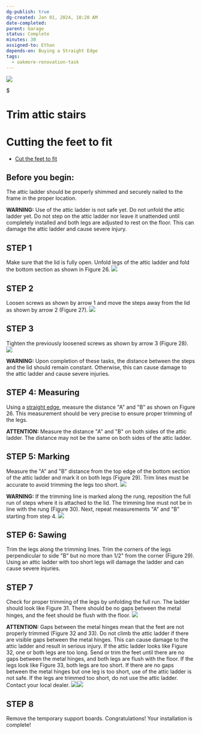 ```yaml
---
dg-publish: true
dg-created: Jan 01, 2024, 10:20 AM
date-completed:
parent: Garage
status: Complete
minutes: 30
assigned-to: Ethan
depends-on: Buying a Straight Edge
tags:
  - oakmore-renovation-task
---
```


![](https://lh3.googleusercontent.com/pw/ABLVV84xoxuXPcc0VH0BvM-Jc5juqtMKxTxIurxhlw9Wapg2AVh_-9Wbxlwnn73-IGezhiwPN46nE7xuM4RsThs-_hIJKoSqKtVWGFuJHw_o6V36zIKfMU7BuzFWoV-UMGJWERMLOCrXs_2LGyU-AiTEigPObg=w700-h1245-s-no-gm?authuser=0)


<div class="transclusion internal-embed is-loaded"><div class="markdown-embed">

$<div class="markdown-embed-title">

# Trim attic stairs

</div>


# Cutting the feet to fit

- [Cut the feet to fit](https://www.tiktok.com/@mordecaithebuilder/video/7268366482306878766?q=Install%20Attic%20Stairs&t=1703651263475)

## Before you begin:

The attic ladder should be properly shimmed and securely nailed to the frame in the proper location.

**WARNING:** Use of the attic ladder is not safe yet. Do not unfold the attic ladder yet. Do not step on the attic ladder nor leave it unattended until completely installed and both legs are adjusted to rest on the floor. This can damage the attic ladder and cause severe injury.

## STEP 1

Make sure that the lid is fully open. Unfold legs of the attic ladder and fold the bottom section as shown in Figure 26.
![](https://i.imgur.com/mCnGf4U.png)

## STEP 2

Loosen screws as shown by arrow 1 and move the steps away from the lid as shown by arrow 2 (Figure 27).
![](https://i.imgur.com/RZmPaNX.png)

## STEP 3

Tighten the previously loosened screws as shown by arrow 3 (Figure 28).
![](https://i.imgur.com/HBP2m3b.png)

**WARNING:** Upon completion of these tasks, the distance between the steps and the lid should remain constant. Otherwise, this can cause damage to the attic ladder and cause severe injuries.

## STEP 4: Measuring

Using a [straight edge](https://www.homedepot.com/p/POWERTEC-50-in-Anodized-Aluminum-Straight-Edge-Ruler-Metal-Machined-Flat-to-Within-0-003-in-Over-Full-50-in-71503/313566829), measure the distance "A" and "B" as shown on Figure 26. This measurement should be very precise to ensure proper trimming of the legs.

**ATTENTION:** Measure the distance "A" and "B" on both sides of the attic ladder. The distance may not be the same on both sides of the attic ladder.

## STEP 5: Marking

Measure the "A" and "B" distance from the top edge of the bottom section of the attic ladder and mark it on both legs (Figure 29). Trim lines must be accurate to avoid trimming the legs too short.
![](https://i.imgur.com/02kT3sw.png)

**WARNING:** If the trimming line is marked along the rung, reposition the full run of steps where it is attached to the lid. The trimming line must not be in line with the rung (Figure 30). Next, repeat measurements "A" and "B" starting from step 4.
![](https://i.imgur.com/koRja2s.png)

## STEP 6: Sawing

Trim the legs along the trimming lines. Trim the corners of the legs perpendicular to side "B" but no more than 1/2" from the corner (Figure 29). Using an attic ladder with too short legs will damage the ladder and can cause severe injuries.

## STEP 7

Check for proper trimming of the legs by unfolding the full run. The ladder should look like Figure 31. There should be no gaps between the metal hinges, and the feet should be flush with the floor.
![](https://i.imgur.com/H3zF4Hg.png)

**ATTENTION:** Gaps between the metal hinges mean that the feet are not properly trimmed (Figure 32 and 33). Do not climb the attic ladder if there are visible gaps between the metal hinges. This can cause damage to the attic ladder and result in serious injury. If the attic ladder looks like Figure 32, one or both legs are too long. Send or trim the feet until there are no gaps between the metal hinges, and both legs are flush with the floor. If the legs look like Figure 33, both legs are too short. If there are no gaps between the metal hinges but one leg is too short, use of the attic ladder is not safe. If the legs are trimmed too short, do not use the attic ladder. Contact your local dealer.
![](https://i.imgur.com/lwCU8O8.png)![](https://i.imgur.com/DUzFc6Q.png)

## STEP 8

Remove the temporary support boards. Congratulations! Your installation is complete!



</div></div>

